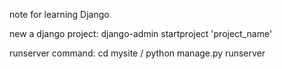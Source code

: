 note for learning Django

new a django project: django-admin startproject 'project_name'

runserver command: cd mysite / python manage.py runserver
